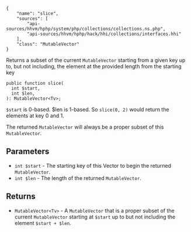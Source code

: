 ``` yamlmeta
{
    "name": "slice",
    "sources": [
        "api-sources/hhvm/hphp/system/php/collections/collections.ns.php",
        "api-sources/hhvm/hphp/hack/hhi/collections/interfaces.hhi"
    ],
    "class": "MutableVector"
}
```




Returns a subset of the current ` MutableVector ` starting from a given key
up to, but not including, the element at the provided length from the
starting key




``` Hack
public function slice(
  int $start,
  int $len,
): MutableVector<Tv>;
```




` $start ` is 0-based. $len is 1-based. So `` slice(0, 2) `` would return the
elements at key 0 and 1.




The returned ` MutableVector ` will always be a proper subset of this
`` MutableVector ``.




## Parameters




+ ` int $start ` - The starting key of this Vector to begin the returned
  `` MutableVector ``.
+ ` int $len ` - The length of the returned `` MutableVector ``.




## Returns




* ` MutableVector<Tv> ` - A `` MutableVector `` that is a proper subset of the current
  ``` MutableVector ``` starting at ```` $start ```` up to but not including the
  element ````` $start + $len `````.
<!-- HHAPIDOC -->
